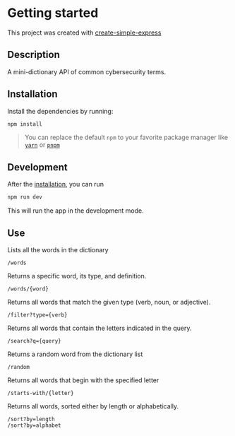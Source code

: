 # Getting started

This project was created with [create-simple-express](https://github.com/jayaregalinada/create-simple-express)

## Description
A mini-dictionary API of common cybersecurity terms.

## Installation

Install the dependencies by running:

```bash
npm install
```

> You can replace the default `npm` to your favorite package manager like [`yarn`](https://yarnpkg.com) or [`pnpm`](https://pnpm.io)

## Development

After the [installation](#installation), you can run

```bash
npm run dev
```

This will run the app in the development mode.

## Use

Lists all the words in the dictionary
```
/words
```

Returns a specific word, its type, and definition.

```
/words/{word}
```

Returns all words that match the given type (verb, noun, or adjective).
```
/filter?type={verb}
```

Returns all words that contain the letters indicated in the query.
```
/search?q={query}
```

Returns a random word from the dictionary list
```
/random
```

Returns all words that begin with the specified letter
```
/starts-with/{letter}
```

Returns all words, sorted either by length or alphabetically.
```
/sort?by=length
/sort?by=alphabet
```
